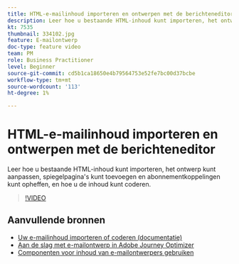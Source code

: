 ```yaml
---
title: HTML-e-mailinhoud importeren en ontwerpen met de berichteneditor
description: Leer hoe u bestaande HTML-inhoud kunt importeren, het ontwerp kunt aanpassen, spiegelpagina's kunt toevoegen en abonnementkoppelingen kunt opheffen, en hoe u de inhoud kunt coderen.
kt: 7535
thumbnail: 334102.jpg
feature: E-mailontwerp
doc-type: feature video
team: PM
role: Business Practitioner
level: Beginner
source-git-commit: cd5b1ca18650e4b79564753e52fe7bc00d37bcbe
workflow-type: tm+mt
source-wordcount: '113'
ht-degree: 1%

---
```



# HTML-e-mailinhoud importeren en ontwerpen met de berichteneditor

Leer hoe u bestaande HTML-inhoud kunt importeren, het ontwerp kunt aanpassen, spiegelpagina&#39;s kunt toevoegen en abonnementkoppelingen kunt opheffen, en hoe u de inhoud kunt coderen.

>[!VIDEO](https://video.tv.adobe.com/v/334102?quality=12)

## Aanvullende bronnen

* [Uw e-mailinhoud importeren of coderen (documentatie)](https://experienceleague.adobe.com/docs/journey-optimizer/using/create-messages/email-designer/existing-content.html)
* [Aan de slag met e-mailontwerp in Adobe Journey Optimizer](https://experienceleague.adobe.com/docs/journey-optimizer/using/create-messages/email-designer/design-emails.html)
* [Componenten voor inhoud van e-mailontwerpers gebruiken](https://experienceleague.adobe.com/docs/journey-optimizer/using/create-messages/email-designer/design-emails.html)
